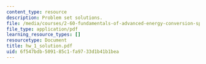 ```yaml
---
content_type: resource
description: Problem set solutions.
file: /media/courses/2-60-fundamentals-of-advanced-energy-conversion-spring-2004/6f547bdb509185c1fa9733d1b41b1bea_hw_1_solution.pdf
file_type: application/pdf
learning_resource_types: []
resourcetype: Document
title: hw_1_solution.pdf
uid: 6f547bdb-5091-85c1-fa97-33d1b41b1bea
---
```

